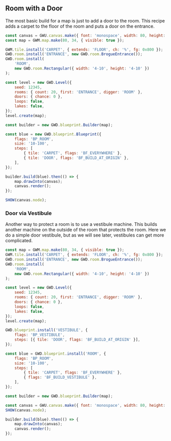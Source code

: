 ## Room with a Door

The most basic build for a map is just to add a door to the room. This recipe adds a carpet to the floor of the room and puts a door on the entrance.

```js
const canvas = GWU.canvas.make({ font: 'monospace', width: 80, height: 34 });
const map = GWM.map.make(80, 34, { visible: true });

GWM.tile.install('CARPET', { extends: 'FLOOR', ch: '%', fg: 0x800 });
GWD.room.install('ENTRANCE', new GWD.room.BrogueEntrance());
GWD.room.install(
    'ROOM',
    new GWD.room.Rectangular({ width: '4-10', height: '4-10' })
);

const level = new GWD.Level({
    seed: 12345,
    rooms: { count: 20, first: 'ENTRANCE', digger: 'ROOM' },
    doors: { chance: 0 },
    loops: false,
    lakes: false,
});
level.create(map);

const builder = new GWD.blueprint.Builder(map);

const blue = new GWD.blueprint.Blueprint({
    flags: 'BP_ROOM',
    size: '10-100',
    steps: [
        { tile: 'CARPET', flags: 'BF_EVERYWHERE' },
        { tile: 'DOOR', flags: 'BF_BUILD_AT_ORIGIN' },
    ],
});

builder.build(blue).then(() => {
    map.drawInto(canvas);
    canvas.render();
});

SHOW(canvas.node);
```

### Door via Vestibule

Another way to protect a room is to use a vestibule machine. This builds another machine on the outside of the room that protects the room. Here we do a simple door vestibule, but as we will see later, vestibules can get more complicated.

```js
const map = GWM.map.make(80, 34, { visible: true });
GWM.tile.install('CARPET', { extends: 'FLOOR', ch: '%', fg: 0x800 });
GWD.room.install('ENTRANCE', new GWD.room.BrogueEntrance());
GWD.room.install(
    'ROOM',
    new GWD.room.Rectangular({ width: '4-10', height: '4-10' })
);

const level = new GWD.Level({
    seed: 12345,
    rooms: { count: 20, first: 'ENTRANCE', digger: 'ROOM' },
    doors: { chance: 0 },
    loops: false,
    lakes: false,
});
level.create(map);

GWD.blueprint.install('VESTIBULE', {
    flags: 'BP_VESTIBULE',
    steps: [{ tile: 'DOOR', flags: 'BF_BUILD_AT_ORIGIN' }],
});

const blue = GWD.blueprint.install('ROOM', {
    flags: 'BP_ROOM',
    size: '10-100',
    steps: [
        { tile: 'CARPET', flags: 'BF_EVERYWHERE' },
        { flags: 'BF_BUILD_VESTIBULE' },
    ],
});

const builder = new GWD.blueprint.Builder(map);

const canvas = GWU.canvas.make({ font: 'monospace', width: 80, height: 34 });
SHOW(canvas.node);

builder.build(blue).then(() => {
    map.drawInto(canvas);
    canvas.render();
});
```
